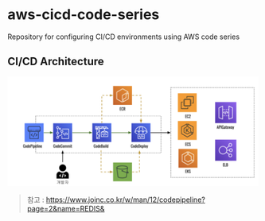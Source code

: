 # aws-cicd-code-series

Repository for configuring CI/CD environments using AWS code series

## CI/CD Architecture

![CI/CD Architecture](./images/code.png)

> 참고 : https://www.joinc.co.kr/w/man/12/codepipeline?page=2&name=REDIS&